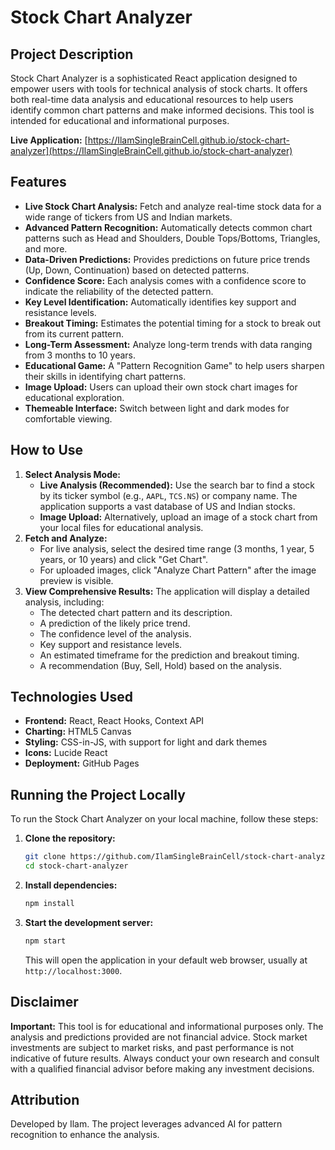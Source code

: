 # Stock Chart Analyzer

## Project Description

Stock Chart Analyzer is a sophisticated React application designed to empower users with tools for technical analysis of stock charts. It offers both real-time data analysis and educational resources to help users identify common chart patterns and make informed decisions. This tool is intended for educational and informational purposes.

**Live Application:** [https://IlamSingleBrainCell.github.io/stock-chart-analyzer](https://IlamSingleBrainCell.github.io/stock-chart-analyzer)

## Features

-   **Live Stock Chart Analysis:** Fetch and analyze real-time stock data for a wide range of tickers from US and Indian markets.
-   **Advanced Pattern Recognition:** Automatically detects common chart patterns such as Head and Shoulders, Double Tops/Bottoms, Triangles, and more.
-   **Data-Driven Predictions:** Provides predictions on future price trends (Up, Down, Continuation) based on detected patterns.
-   **Confidence Score:** Each analysis comes with a confidence score to indicate the reliability of the detected pattern.
-   **Key Level Identification:** Automatically identifies key support and resistance levels.
-   **Breakout Timing:** Estimates the potential timing for a stock to break out from its current pattern.
-   **Long-Term Assessment:** Analyze long-term trends with data ranging from 3 months to 10 years.
-   **Educational Game:** A "Pattern Recognition Game" to help users sharpen their skills in identifying chart patterns.
-   **Image Upload:** Users can upload their own stock chart images for educational exploration.
-   **Themeable Interface:** Switch between light and dark modes for comfortable viewing.

## How to Use

1.  **Select Analysis Mode:**
    *   **Live Analysis (Recommended):** Use the search bar to find a stock by its ticker symbol (e.g., `AAPL`, `TCS.NS`) or company name. The application supports a vast database of US and Indian stocks.
    *   **Image Upload:** Alternatively, upload an image of a stock chart from your local files for educational analysis.
2.  **Fetch and Analyze:**
    *   For live analysis, select the desired time range (3 months, 1 year, 5 years, or 10 years) and click "Get Chart".
    *   For uploaded images, click "Analyze Chart Pattern" after the image preview is visible.
3.  **View Comprehensive Results:** The application will display a detailed analysis, including:
    *   The detected chart pattern and its description.
    *   A prediction of the likely price trend.
    *   The confidence level of the analysis.
    *   Key support and resistance levels.
    *   An estimated timeframe for the prediction and breakout timing.
    *   A recommendation (Buy, Sell, Hold) based on the analysis.

## Technologies Used

-   **Frontend:** React, React Hooks, Context API
-   **Charting:** HTML5 Canvas
-   **Styling:** CSS-in-JS, with support for light and dark themes
-   **Icons:** Lucide React
-   **Deployment:** GitHub Pages

## Running the Project Locally

To run the Stock Chart Analyzer on your local machine, follow these steps:

1.  **Clone the repository:**
    ```bash
    git clone https://github.com/IlamSingleBrainCell/stock-chart-analyzer.git
    cd stock-chart-analyzer
    ```
2.  **Install dependencies:**
    ```bash
    npm install
    ```
3.  **Start the development server:**
    ```bash
    npm start
    ```
    This will open the application in your default web browser, usually at `http://localhost:3000`.

## Disclaimer

**Important:** This tool is for educational and informational purposes only. The analysis and predictions provided are not financial advice. Stock market investments are subject to market risks, and past performance is not indicative of future results. Always conduct your own research and consult with a qualified financial advisor before making any investment decisions.

## Attribution

Developed by Ilam. The project leverages advanced AI for pattern recognition to enhance the analysis.
